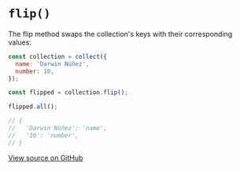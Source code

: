 # `flip()`

The flip method swaps the collection's keys with their corresponding values:

```js
const collection = collect({
  name: 'Darwin Núñez',
  number: 10,
});

const flipped = collection.flip();

flipped.all();

// {
//   'Darwin Núñez': 'name',
//   '10': 'number',
// }
```

[View source on GitHub](https://github.com/ecrmnn/collect.js/blob/master/src/methods/flip.js)

